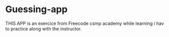 # Guessing-app

THIS APP is an exercice from Freecode csmp academy 
while learning i hav to practice along with the instructor.
